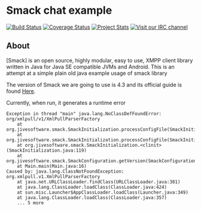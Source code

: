 Smack chat example
=====

[![Build Status](https://travis-ci.org/igniterealtime/Smack.svg?branch=master)](https://travis-ci.org/igniterealtime/Smack)  [![Coverage Status](https://coveralls.io/repos/igniterealtime/Smack/badge.svg)](https://coveralls.io/r/igniterealtime/Smack)  [![Project Stats](https://www.openhub.net/p/smack/widgets/project_thin_badge.gif)](https://www.openhub.net/p/smack)  [![Visit our IRC channel](https://kiwiirc.com/buttons/irc.freenode.net/smack.png)](https://kiwiirc.com/client/irc.freenode.net/smack)

About
-----

[Smack] is an open source, highly modular, easy to use, XMPP client library written in Java for Java SE compatible JVMs and Android. This is an attempt at a simple plain old java example usage of smack library

The version of Smack we are going to use is 4.3 and its official guide is found  [Here](https://github.com/igniterealtime/Smack/wiki/Smack-4.3-Readme-and-Upgrade-Guide).

Currently, when run, it generates a runtime error
```"C:\Program Files\Java\jdk1.8.0_181\bin\java.exe" "-javaagent:C:\Program Files\JetBrains\IntelliJ IDEA Community Edition 2018.2.4\lib\idea_rt.jar=58152:C:\Program Files\JetBrains\IntelliJ IDEA Community Edition 2018.2.4\bin" -Dfile.encoding=UTF-8 -classpath "C:\Program Files\Java\jdk1.8.0_181\jre\lib\charsets.jar;C:\Program Files\Java\jdk1.8.0_181\jre\lib\deploy.jar;C:\Program Files\Java\jdk1.8.0_181\jre\lib\ext\access-bridge-64.jar;C:\Program Files\Java\jdk1.8.0_181\jre\lib\ext\cldrdata.jar;C:\Program Files\Java\jdk1.8.0_181\jre\lib\ext\dnsns.jar;C:\Program Files\Java\jdk1.8.0_181\jre\lib\ext\jaccess.jar;C:\Program Files\Java\jdk1.8.0_181\jre\lib\ext\jfxrt.jar;C:\Program Files\Java\jdk1.8.0_181\jre\lib\ext\localedata.jar;C:\Program Files\Java\jdk1.8.0_181\jre\lib\ext\nashorn.jar;C:\Program Files\Java\jdk1.8.0_181\jre\lib\ext\sunec.jar;C:\Program Files\Java\jdk1.8.0_181\jre\lib\ext\sunjce_provider.jar;C:\Program Files\Java\jdk1.8.0_181\jre\lib\ext\sunmscapi.jar;C:\Program Files\Java\jdk1.8.0_181\jre\lib\ext\sunpkcs11.jar;C:\Program Files\Java\jdk1.8.0_181\jre\lib\ext\zipfs.jar;C:\Program Files\Java\jdk1.8.0_181\jre\lib\javaws.jar;C:\Program Files\Java\jdk1.8.0_181\jre\lib\jce.jar;C:\Program Files\Java\jdk1.8.0_181\jre\lib\jfr.jar;C:\Program Files\Java\jdk1.8.0_181\jre\lib\jfxswt.jar;C:\Program Files\Java\jdk1.8.0_181\jre\lib\jsse.jar;C:\Program Files\Java\jdk1.8.0_181\jre\lib\management-agent.jar;C:\Program Files\Java\jdk1.8.0_181\jre\lib\plugin.jar;C:\Program Files\Java\jdk1.8.0_181\jre\lib\resources.jar;C:\Program Files\Java\jdk1.8.0_181\jre\lib\rt.jar;C:\android\projects\smacktutorial-master\out\production\classes;C:\Users\Deo\.gradle\caches\modules-2\files-2.1\org.igniterealtime.smack\smack-im\4.2.0\c1805ee14fe07ac65683e4b22d796d30a4171fd9\smack-im-4.2.0.jar;C:\Users\Deo\.gradle\caches\modules-2\files-2.1\org.igniterealtime.smack\smack-extensions\4.2.0\3bffdc845de26ab601ac9a92e53c02f8676609fe\smack-extensions-4.2.0.jar;C:\Users\Deo\.gradle\caches\modules-2\files-2.1\org.igniterealtime.smack\smack-core\4.2.0\b460b28484d6315dfa158af0bb9a050c92ea106f\smack-core-4.2.0.jar;C:\Users\Deo\.gradle\caches\modules-2\files-2.1\org.igniterealtime.smack\smack-resolver-javax\4.2.0\22a450da14833096d9ded1412352e2228f6c6f89\smack-resolver-javax-4.2.0.jar;C:\Users\Deo\.gradle\caches\modules-2\files-2.1\org.igniterealtime.smack\smack-sasl-javax\4.2.0\f65a3b70cb04b18c6e550b537cbc6a2937dd1e10\smack-sasl-javax-4.2.0.jar;C:\Users\Deo\.gradle\caches\modules-2\files-2.1\org.igniterealtime.smack\smack-tcp\4.2.0\1ebbf8b432a4d154171141dcd5aef800e43ab1cd\smack-tcp-4.2.0.jar;C:\Users\Deo\.gradle\caches\modules-2\files-2.1\org.jxmpp\jxmpp-core\0.5.0\f87f6947d74e7d126965b8a58a5472bbbea5f956\jxmpp-core-0.5.0.jar;C:\Users\Deo\.gradle\caches\modules-2\files-2.1\org.igniterealtime.smack\smack-java7\4.2.0\a7cf971057d56651d69f1744b75ae6ace12dc3ff\smack-java7-4.2.0.jar;C:\Users\Deo\.gradle\caches\modules-2\files-2.1\org.jxmpp\jxmpp-util-cache\0.5.0\32752e1fdf24320a2363d9b92504abf05f9b6548\jxmpp-util-cache-0.5.0.jar;C:\Users\Deo\.gradle\caches\modules-2\files-2.1\org.jxmpp\jxmpp-jid\0.5.0\eb66b23d633f6a8c01526a78507dac80afef239c\jxmpp-jid-0.5.0.jar" Main
Exception in thread "main" java.lang.NoClassDefFoundError: org/xmlpull/v1/XmlPullParserFactory
	at org.jivesoftware.smack.SmackInitialization.processConfigFile(SmackInitialization.java:158)
	at org.jivesoftware.smack.SmackInitialization.processConfigFile(SmackInitialization.java:153)
	at org.jivesoftware.smack.SmackInitialization.<clinit>(SmackInitialization.java:119)
	at org.jivesoftware.smack.SmackConfiguration.getVersion(SmackConfiguration.java:96)
	at Main.main(Main.java:16)
Caused by: java.lang.ClassNotFoundException: org.xmlpull.v1.XmlPullParserFactory
	at java.net.URLClassLoader.findClass(URLClassLoader.java:381)
	at java.lang.ClassLoader.loadClass(ClassLoader.java:424)
	at sun.misc.Launcher$AppClassLoader.loadClass(Launcher.java:349)
	at java.lang.ClassLoader.loadClass(ClassLoader.java:357)
	... 5 more
```
